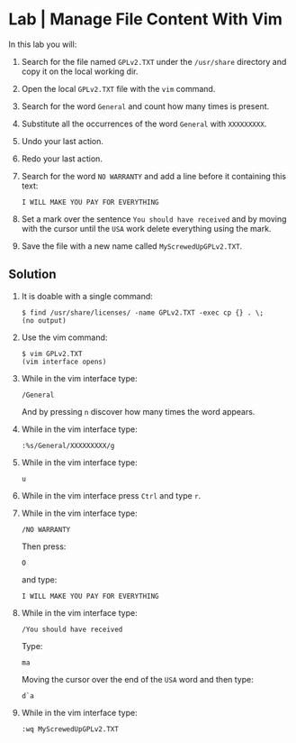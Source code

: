 # Lab | Manage File Content With Vim

In this lab you will:

1. Search for the file named `GPLv2.TXT` under the `/usr/share` directory and
   copy it on the local working dir.
2. Open the local `GPLv2.TXT` file with the `vim` command.
3. Search for the word `General` and count how many times is present.
4. Substitute all the occurrences of the word `General` with `XXXXXXXXX`.
5. Undo your last action.
6. Redo your last action.
7. Search for the word `NO WARRANTY` and add a line before it containing this
   text:

   ```console
   I WILL MAKE YOU PAY FOR EVERYTHING
   ```

8. Set a mark over the sentence `You should have received` and by moving with
   the cursor until the `USA` work delete everything using the mark.
9. Save the file with a new name called `MyScrewedUpGPLv2.TXT`.

## Solution

1. It is doable with a single command:

   ```console
   $ find /usr/share/licenses/ -name GPLv2.TXT -exec cp {} . \;
   (no output)
   ```

2. Use the vim command:

   ```console
   $ vim GPLv2.TXT
   (vim interface opens)
   ```

3. While in the vim interface type:

   ```console
   /General
   ```

   And by pressing `n` discover how many times the word appears.
4. While in the vim interface type:

   ```console
   :%s/General/XXXXXXXXX/g
   ```

5. While in the vim interface type:

   ```console
   u
   ```

6. While in the vim interface press `Ctrl` and type `r`.
7. While in the vim interface type:

   ```console
   /NO WARRANTY
   ```

   Then press:

   ```console
   O
   ```

   and type:

   ```console
   I WILL MAKE YOU PAY FOR EVERYTHING
   ```

8. While in the vim interface type:

   ```console
   /You should have received
   ```

   Type:

   ```console
   ma
   ```

   Moving the cursor over the end of the `USA` word and then type:

   ```console
   d`a
   ```

9. While in the vim interface type:

   ```console
   :wq MyScrewedUpGPLv2.TXT
   ```
